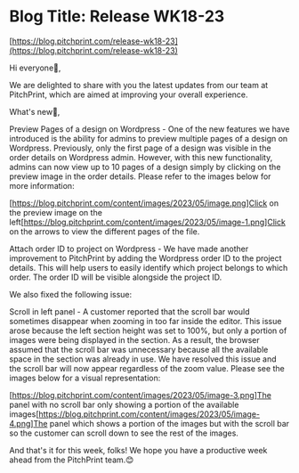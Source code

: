 # **Blog Title**: Release WK18-23

[https://blog.pitchprint.com/release-wk18-23](https://blog.pitchprint.com/release-wk18-23)

Hi everyone👋,

We are delighted to share with you the latest updates from our team at PitchPrint, which are aimed at improving your overall experience.

What's new🚀,

Preview Pages of a design on Wordpress - One of the new features we have introduced is the ability for admins to preview multiple pages of a
design on Wordpress. Previously, only the first page of a design was visible in the order details on Wordpress admin. However, with this new
functionality, admins can now view up to 10 pages of a design simply by clicking on the preview image in the order details. Please refer to
the images below for more information:

[https://blog.pitchprint.com/content/images/2023/05/image.png]Click on the preview image on the
left[https://blog.pitchprint.com/content/images/2023/05/image-1.png]Click on the arrows to view the different pages of the file.

Attach order ID to project on Wordpress - We have made another improvement to PitchPrint by adding the Wordpress order ID to the project
details. This will help users to easily identify which project belongs to which order. The order ID will be visible alongside the project
ID.

We also fixed the following issue:  

Scroll in left panel - A customer reported that the scroll bar would sometimes disappear when zooming in too far inside the editor. This
issue arose because the left section height was set to 100%, but only a portion of images were being displayed in the section. As a result,
the browser assumed that the scroll bar was unnecessary because all the available space in the section was already in use. We have resolved
this issue and the scroll bar will now appear regardless of the zoom value. Please see the images below for a visual representation:

[https://blog.pitchprint.com/content/images/2023/05/image-3.png]The panel with no scroll bar only showing a portion of the available
images[https://blog.pitchprint.com/content/images/2023/05/image-4.png]The panel which shows a portion of the images but with the scroll bar
so the customer can scroll down to see the rest of the images.

And that's it for this week, folks! We hope you have a productive week ahead from the PitchPrint team.😊

